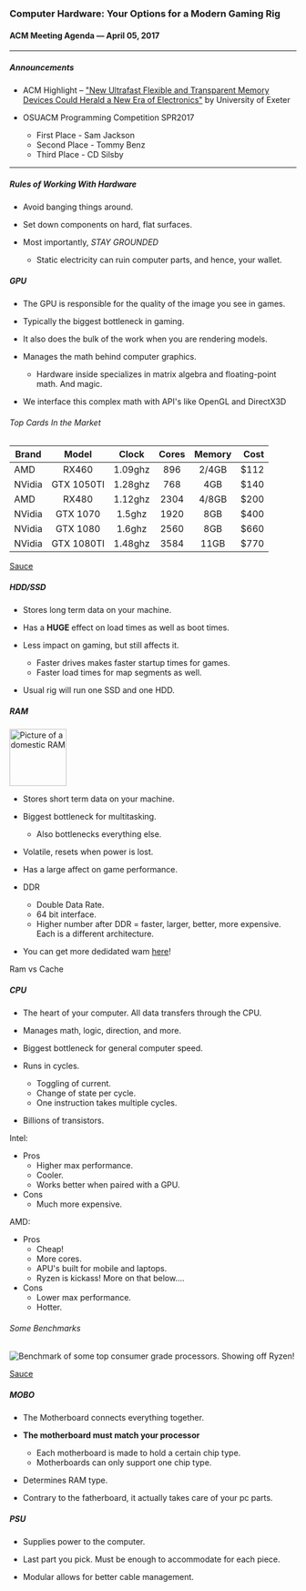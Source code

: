 ### Computer Hardware: Your Options for a Modern Gaming Rig

#### ACM Meeting Agenda — April 05, 2017

***

##### Announcements

- ACM Highlight – ["New Ultrafast Flexible and Transparent Memory Devices Could Herald a New Era of Electronics"](http://www.exeter.ac.uk/news/research/title_576570_en.html) by University of Exeter

- OSUACM Programming Competition SPR2017
  - First Place - Sam Jackson
  - Second Place - Tommy Benz
  - Third Place - CD Silsby

***

##### Rules of Working With Hardware

- Avoid banging things around.

- Set down components on hard, flat surfaces.

- Most importantly, *STAY GROUNDED*
  - Static electricity can ruin computer parts, and hence, your wallet.

##### GPU
  
- The GPU is responsible for the quality of the image you see in games.

- Typically the biggest bottleneck in gaming.

- It also does the bulk of the work when you are rendering models.

- Manages the math behind computer graphics.
  - Hardware inside specializes in matrix algebra and floating-point math. And magic.

- We interface this complex math with API's like OpenGL and DirectX3D

###### Top Cards In the Market
|Brand |Model     |Clock  |Cores|Memory|Cost|
|------|:--------:|:-----:|:---:|:----:|---:|
|AMD   |RX460     |1.09ghz|896  |2/4GB |$112|
|NVidia|GTX 1050TI|1.28ghz|768  |4GB   |$140|
|AMD   |RX480     |1.12ghz|2304 |4/8GB |$200|
|NVidia|GTX 1070  |1.5ghz |1920 |8GB   |$400|
|NVidia|GTX 1080  |1.6ghz |2560 |8GB   |$660|
|NVidia|GTX 1080TI|1.48ghz|3584 |11GB  |$770|

[Sauce](http://www.tomshardware.com/reviews/best-gpus,4380.html)

##### HDD/SSD

- Stores long term data on your machine.

- Has a **HUGE** effect on load times as well as boot times.

- Less impact on gaming, but still affects it.
  - Faster drives makes faster startup times for games.
  - Faster load times for map segments as well.

- Usual rig will run one SSD and one HDD.

##### RAM

<img src="https://upload.wikimedia.org/wikipedia/commons/thumb/5/5f/Angora_001.jpg/1280px-Angora_001.jpg" alt="Picture of a domestic RAM" width="100" height="100" />

- Stores short term data on your machine.

- Biggest bottleneck for multitasking.
  - Also bottlenecks everything else.

- Volatile, resets when power is lost.

- Has a large affect on game performance.

- DDR
  - Double Data Rate.
  - 64 bit interface.
  - Higher number after DDR = faster, larger, better, more expensive. Each is a different architecture.
  
- You can get more dedidated wam [here](http://www.downloadmoreram.com/)!

Ram vs Cache

##### CPU

- The heart of your computer. All data transfers through the CPU.

- Manages math, logic, direction, and more.

- Biggest bottleneck for general computer speed.

- Runs in cycles.
  - Toggling of current.
  - Change of state per cycle.
  - One instruction takes multiple cycles.

- Billions of transistors.

Intel:
- Pros
  - Higher max performance.
  - Cooler.
  - Works better when paired with a GPU.
- Cons
  - Much more expensive.
  
AMD:
- Pros
  - Cheap!
  - More cores.
  - APU's built for mobile and laptops.
  - Ryzen is kickass! More on that below....
- Cons
  - Lower max performance.
  - Hotter.
  
###### Some Benchmarks
![Benchmark of some top consumer grade processors. Showing off Ryzen!](http://image.prntscr.com/image/db00aac2107443c6be223c4d209c4683.png "Consumer Grade CPU Benchmarks")

[Sauce](https://www.cpubenchmark.net/cpu.php?cpu=AMD+Ryzen+7+1800X&id=2966)
  
##### MOBO

- The Motherboard connects everything together.

- **The motherboard must match your processor**
  - Each motherboard is made to hold a certain chip type.
  - Motherboards can only support one chip type.

- Determines RAM type.

- Contrary to the fatherboard, it actually takes care of your pc parts.

##### PSU

- Supplies power to the computer.

- Last part you pick. Must be enough to accommodate for each piece.

- Modular allows for better cable management.
